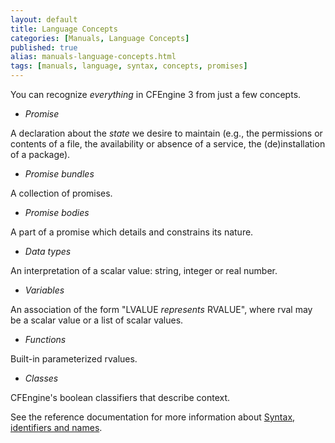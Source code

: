 ```yaml
---
layout: default
title: Language Concepts
categories: [Manuals, Language Concepts]
published: true
alias: manuals-language-concepts.html
tags: [manuals, language, syntax, concepts, promises]
---
```


You can recognize *everything* in CFEngine 3 from just a few concepts.

* *Promise*

A declaration about the *state* we desire to maintain (e.g., the permissions 
or contents of a file, the availability or absence of a service, the 
(de)installation of a package).

* *Promise bundles*

A collection of promises.

* *Promise bodies*

A part of a promise which details and constrains its nature.

* *Data types*

An interpretation of a scalar value: string, integer or real number.

* *Variables*

An association of the form "LVALUE *represents* RVALUE", where rval may be a 
scalar value or a list of scalar values.

* *Functions*

Built-in parameterized rvalues.

* *Classes*

CFEngine's boolean classifiers that describe context.

See the  reference documentation for more information about
[Syntax, identifiers and names](reference-syntax.html).
